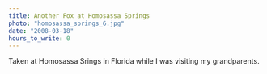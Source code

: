 ```yaml
---
title: Another Fox at Homosassa Springs
photo: "homosassa_springs_6.jpg"
date: "2008-03-18"
hours_to_write: 0
---
```


Taken at Homosassa Srings in Florida while I was visiting my grandparents.
